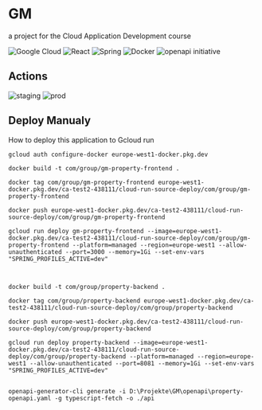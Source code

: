 # GM 
a project for the Cloud Application Development course


![Google Cloud](https://img.shields.io/badge/GoogleCloud-%234285F4.svg?style=for-the-badge&logo=google-cloud&logoColor=white)
![React](https://img.shields.io/badge/react-%2320232a.svg?style=for-the-badge&logo=react&logoColor=%2361DAFB)
![Spring](https://img.shields.io/badge/spring-%236DB33F.svg?style=for-the-badge&logo=spring&logoColor=white)
![Docker](https://img.shields.io/badge/docker-%230db7ed.svg?style=for-the-badge&logo=docker&logoColor=white)
![openapi initiative](https://img.shields.io/badge/openapiinitiative-%23000000.svg?style=for-the-badge&logo=openapiinitiative&logoColor=white)

## Actions
![staging](https://github.com/Manz2/GM/actions/workflows/dev.yml/badge.svg)
![prod](https://github.com/Manz2/GM/actions/workflows/prod.yml/badge.svg)

## Deploy Manualy
How to deploy this application to Gcloud run
```
gcloud auth configure-docker europe-west1-docker.pkg.dev

docker build -t com/group/gm-property-frontend .

docker tag com/group/gm-property-frontend europe-west1-docker.pkg.dev/ca-test2-438111/cloud-run-source-deploy/com/group/gm-property-frontend

docker push europe-west1-docker.pkg.dev/ca-test2-438111/cloud-run-source-deploy/com/group/gm-property-frontend

gcloud run deploy gm-property-frontend --image=europe-west1-docker.pkg.dev/ca-test2-438111/cloud-run-source-deploy/com/group/gm-property-frontend --platform=managed --region=europe-west1 --allow-unauthenticated --port=3000 --memory=1Gi --set-env-vars "SPRING_PROFILES_ACTIVE=dev"



docker build -t com/group/property-backend .

docker tag com/group/property-backend europe-west1-docker.pkg.dev/ca-test2-438111/cloud-run-source-deploy/com/group/property-backend

docker push europe-west1-docker.pkg.dev/ca-test2-438111/cloud-run-source-deploy/com/group/property-backend

gcloud run deploy property-backend --image=europe-west1-docker.pkg.dev/ca-test2-438111/cloud-run-source-deploy/com/group/property-backend --platform=managed --region=europe-west1 --allow-unauthenticated --port=8081 --memory=1Gi --set-env-vars "SPRING_PROFILES_ACTIVE=dev"


openapi-generator-cli generate -i D:\Projekte\GM\openapi\property-openapi.yaml -g typescript-fetch -o ./api
```

